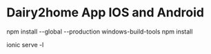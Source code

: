 # Dairy2home App IOS and Android

npm install --global --production windows-build-tools
npm install

ionic serve -l
